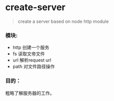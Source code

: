 # create-server
> create a server based on node http module

### 模块:

- http 创建一个服务
- fs 读取文帝文件
- url 解析request url
- path 对文件路径操作

### 目的：

粗略了解服务器的工作。
